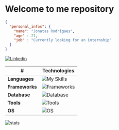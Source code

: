# Welcome to me repository

```json
{
  "personal_infos": {
    "name": "Jonatas Rodrigues",
    "age" : 21,
    "job" : "Currently looking for an internship"
  }
}
```

[![Linkedin](https://img.shields.io/badge/LinkedIn-0077B5?style=for-the-badge&logo=linkedin&logoColor=white)](https://www.linkedin.com/in/jonatasrodriguesdamasceno/)

| **#**   |        **Technologies**                                                                                      |
|----------------|-------------------------------------------------------------------------------------------------------|
| **Languages**  | ![My Skills](https://skillicons.dev/icons?i=go,java,js,py)                                            |
| **Frameworks** | ![Frameworks](https://skillicons.dev/icons?i=vue)                                                     |
| **Database**   | ![Database](https://skillicons.dev/icons?i=mysql,postgres)                                            |
| **Tools**      | ![Tools](https://skillicons.dev/icons?i=vscode,postman,docker)                                        |
| **OS**         | ![OS](https://skillicons.dev/icons?i=windows,linux)

![stats](https://github-readme-status00.vercel.app/api/top-langs/?username=jonatas00&theme=holi)
